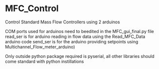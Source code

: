 # MFC_Control
Control Standard Mass Flow Controllers using 2 arduinos

COM ports used for arduinos need to beedited in the MFC_gui_final.py file 
  read_ser is for arduino reading in flow data using the Read_MFC_Data arduino code 
  send_ser is for the arduino providing setpoints using Multichannel_Flow_meter_arduino)

Only outside python package required is pyserial, all other libraries should come standard with python instillations
